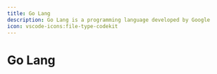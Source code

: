 ```yaml
---
title: Go Lang
description: Go Lang is a programming language developed by Google
icon: vscode-icons:file-type-codekit
---
```


# Go Lang
